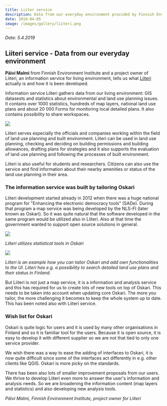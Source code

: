 ```yaml
---
title: Liiter service
description: Data from our everyday environment provided by Finnish Environment Institute
date: 2019-04-05
image: /images/gallery/liiteri.png
---
```

*Date: 5.4.2019*

## Liiteri service - Data from our everyday environment

**Päivi Malmi** from Finnish Environment Institute and a project owner of Liiteri, an information service for living environment, 
tells us what [Liiteri](https://liiteri.ymparisto.fi/) actually is and how it is been developed. 

Information service Liiteri gathers data from our living environment: 
GIS datasests and statistics about environmental and land use planning issues. 
It contains over 1000 statistics, hundreds of map layers, national land use plans and about 20 000 Forms for monitoring local detailed plans. 
It also contains possibility to share workspaces.

<img src="/images/gallery/liiteri.png"   class="img-responsive"/>

Liiteri serves especially the officials and companies working within the field of land use planning and built environment. 
Liiteri can be used in land use planning, checking and deciding on building permissions and building allowances, 
drafting plans for strategies and it also supports the evaluation of land use planning and following the processes of built environment.

Liiteri is also useful for students and researchers. 
Citizens can also use the service and find information about their nearby amenities or status of the land use planning in their area.

### The information service was built by tailoring Oskari
Liiteri development started already in 2012 when there was a huge national program for "Enhancing the electronic democracy tools" (SADe). During that program a map service was being developed by the NLS-FI (later known as Oskari). 
So it was quite natural that the software developed in the same program would be utilized also in Liiteri. 
Also at that time the government wanted to support open source solutions in general. 

<img src="/images/gallery/Liiteri_tilastot.png" class="img-responsive"/>

*Liiteri utilizes statistical tools in Oskari*

<img src="/images/gallery/kaavahaku_liiteri.png"  class="img-responsive"/>

*Liiteri is an example how you can tailor Oskari and add own functionalities to the UI. Liiteri has e.g. a possibility to search detailed land use plans and their status in Finland.*

But Liiteri is not just a map service, it is a information and analysis service and this has required for us to create lots of new tools on top of Oskari. 
This needs to be taken into account when updating core Oskari. The more you tailor, the more challenging it becomes to keep the whole system up to date. 
This has been noted also with Liiteri service.

### Wish list for Oskari
Oskari is quite logic for users and it is used by many other organisations in Finland and so it is familiar tool for the users. 
Because it is open source, it is easy to develop it with different supplier so we are not that tied to only one service provider.

We wish there was a way to ease the adding of interfaces to Oskari, it is now quite difficult since some of the interfaces act differently in e.g. other clients like QGIS. 
Oskari is more picky on the standards.

There has been also lots of smaller improvement proposals from our users. 
We thrive to develop Liiteri even more to answer the user's information and analysis needs. 
So we are broadening the information content (map layers and statistics) and also developing new analysis tools.

*Päivi Malmi, Finnish Environment Institute, project owner for Liiteri*
